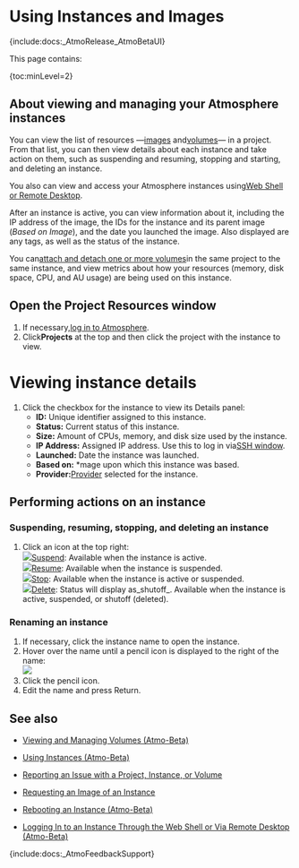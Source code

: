 Using Instances and Images
===

<div class="wysiwyg-macro"><div class="wysiwyg-macro-tag wysiwyg-macro-starttag">{include:docs:_AtmoRelease_AtmoBetaUI}</div></div>

This page contains:

<div class="wysiwyg-macro"><div class="wysiwyg-macro-tag wysiwyg-macro-starttag">{toc:minLevel=2}</div></div>

About viewing and managing your Atmosphere instances
---

You can view the list of resources —[images](https://pods.iplantcollaborative.org/wiki/display/atmman/Using+Instances "Using Instances") and[volumes](https://pods.iplantcollaborative.org/wiki/display/atmman/Using+Volumes+%28Atmo-Beta%29 "Using Volumes (Atmo-Beta)")— in a project. From that list, you can then view details about each instance and take action on them, such as suspending and resuming, stopping and starting, and deleting an instance.

You also can view and access your Atmosphere instances using[Web Shell or Remote Desktop](https://pods.iplantcollaborative.org/wiki/display/atmman/Logging+In+to+an+Instance+Through+the+Web+Shell+or+Via+Remote+Desktop+%28Atmo-Beta%29 "Logging In to an Instance Through the Web Shell or Via Remote Desktop (Atmo-Beta)").

After an instance is active, you can view information about it, including the IP address of the image, the IDs for the instance and its parent image (_Based on Image_), and the date you launched the image. Also displayed are any tags, as well as the status of the instance.

You can[attach and detach one or more volumes](https://pods.iplantcollaborative.org/wiki/display/atmman/Viewing+and+Managing+Volumes+%28Atmo-Beta%29 "Viewing and Managing Volumes (Atmo-Beta)")in the same project to the same instance, and view metrics about how your resources (memory, disk space, CPU, and AU usage) are being used on this instance.

Open the Project Resources window
---

1.  If necessary,[log in to Atmosphere](https://pods.iplantcollaborative.org/wiki/display/atmman/Logging+In+to+and+Signing+Out+of+Atmosphere+%28Atmo-Beta%29 "Logging In to and Signing Out of Atmosphere (Atmo-Beta)").
2.  Click**Projects** at the top and then click the project with the instance to view.

# Viewing instance details

1.  Click the checkbox for the instance to view its Details panel:
    *   **ID:** Unique identifier assigned to this instance.
    *   **Status:** Current status of this instance.
    *   **Size:** Amount of CPUs, memory, and disk size used by the instance.
    *   **IP Address:** Assigned IP address. Use this to log in via[SSH window](https://pods.iplantcollaborative.org/wiki/display/atmman/Logging+In+to+an+Instance+Through+the+Web+Shell+or+Via+Remote+Desktop+%28Atmo-Beta%29 "Logging In to an Instance Through the Web Shell or Via Remote Desktop (Atmo-Beta)").
    *   **Launched:** Date the instance was launched.
    *   **Based on:** *mage upon which this instance was based.
    *   **Provider:**[Provider](https://pods.iplantcollaborative.org/wiki/display/atmman/Using+Providers+%28Atmo-Beta%29 "Using Providers (Atmo-Beta)") selected for the instance.

## Performing actions on an instance

### Suspending, resuming, stopping, and deleting an instance

1.  Click an icon at the top right:  
    ![](https://pods.iplantcollaborative.org/wiki/download/attachments/14090410/InstanceSuspendIcon.jpg?version=1&modificationDate=1424815166000)[Suspend](https://pods.iplantcollaborative.org/wiki/display/atmman/Suspend+and+Resume%2C+Stop+and+Start%2C+Delete+Instances+%28Atmo-Beta%29#SuspendandResume%2CStopandStart%2CDeleteInstances%28Atmo-Beta%29-Suspendinganinstance): Available when the instance is active.  
    ![](https://pods.iplantcollaborative.org/wiki/download/attachments/14090410/InstanceResumeIcon.jpg?version=1&modificationDate=1424815278000)[Resume](https://pods.iplantcollaborative.org/wiki/display/atmman/Suspend+and+Resume%2C+Stop+and+Start%2C+Delete+Instances+%28Atmo-Beta%29#SuspendandResume%2CStopandStart%2CDeleteInstances%28Atmo-Beta%29-Resuminganinstance): Available when the instance is suspended.  
    ![](https://pods.iplantcollaborative.org/wiki/download/attachments/14090410/InstanceStopIcon.jpg?version=1&modificationDate=1424815377000)[Stop](https://pods.iplantcollaborative.org/wiki/display/atmman/Suspend+and+Resume%2C+Stop+and+Start%2C+Delete+Instances+%28Atmo-Beta%29#SuspendandResume%2CStopandStart%2CDeleteInstances%28Atmo-Beta%29-Stoppinganinstance): Available when the instance is active or suspended.  
    ![](https://pods.iplantcollaborative.org/wiki/download/attachments/14090410/InstanceDeleteIcon.jpg?version=1&modificationDate=1424815435000)[Delete](https://pods.iplantcollaborative.org/wiki/display/atmman/Suspend+and+Resume%2C+Stop+and+Start%2C+Delete+Instances+%28Atmo-Beta%29#SuspendandResume%2CStopandStart%2CDeleteInstances%28Atmo-Beta%29-Deletinganinstance): Status will display as_shutoff_. Available when the instance is active, suspended, or shutoff (deleted).

### Renaming an instance

1.  If necessary, click the instance name to open the instance.
2.  Hover over the name until a pencil icon is displayed to the right of the name:  
    ![](https://pods.iplantcollaborative.org/wiki/download/attachments/14090410/RenameInstance.jpg?version=1&modificationDate=1425341463000)
3.  Click the pencil icon.
4.  Edit the name and press Return.

## See also

*   [Viewing and Managing Volumes (Atmo-Beta)](https://pods.iplantcollaborative.org/wiki/display/atmman/Viewing+and+Managing+Volumes+%28Atmo-Beta%29 "Viewing and Managing Volumes (Atmo-Beta)")  

*   [Using Instances (Atmo-Beta)](https://pods.iplantcollaborative.org/wiki/display/atmman/Using+Instances+%28Atmo-Beta%29 "Using Instances (Atmo-Beta)")  

*   [Reporting an Issue with a Project, Instance, or Volume](https://pods.iplantcollaborative.org/wiki/display/atmman/Reporting+an+Issue+with+a+Project%2C+Instance%2C+or+Volume "Reporting an Issue with a Project, Instance, or Volume")  

*   [Requesting an Image of an Instance](https://pods.iplantcollaborative.org/wiki/display/atmman/Requesting+an+Image+of+an+Instance "Requesting an Image of an Instance")  

*   [Rebooting an Instance (Atmo-Beta)](https://pods.iplantcollaborative.org/wiki/display/atmman/Rebooting+an+Instance+%28Atmo-Beta%29 "Rebooting an Instance (Atmo-Beta)")  

*   [Logging In to an Instance Through the Web Shell or Via Remote Desktop (Atmo-Beta)](https://pods.iplantcollaborative.org/wiki/display/atmman/Logging+In+to+an+Instance+Through+the+Web+Shell+or+Via+Remote+Desktop+%28Atmo-Beta%29 "Logging In to an Instance Through the Web Shell or Via Remote Desktop (Atmo-Beta)")  

<div class="wysiwyg-macro"><div class="wysiwyg-macro-tag wysiwyg-macro-starttag">{include:docs:_AtmoFeedbackSupport}</div></div>
